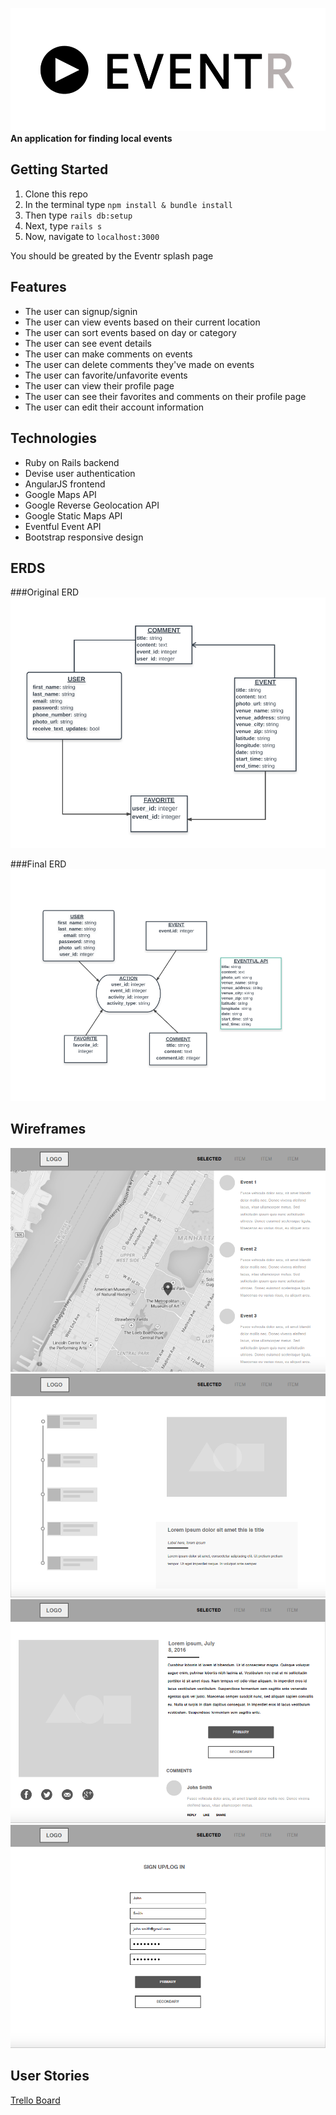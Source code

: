 ![EVENTR](./app/assets/images/EVENT-logo.png)
**An application for finding local events**

## Getting Started
1. Clone this repo
2. In the terminal type `npm install & bundle install`
3. Then type `rails db:setup`
4. Next, type `rails s`
5. Now, navigate to `localhost:3000`

You should be greated by the Eventr splash page

## Features
- The user can signup/signin
- The user can view events based on their current location
- The user can sort events based on day or category
- The user can see event details
- The user can make comments on events
- The user can delete comments they've made on events
- The user can favorite/unfavorite events
- The user can view their profile page
- The user can see their favorites and comments on their profile page
- The user can edit their account information

## Technologies
- Ruby on Rails backend
- Devise user authentication
- AngularJS frontend
- Google Maps API
- Google Reverse Geolocation API
- Google Static Maps API
- Eventful Event API
- Bootstrap responsive design

## ERDS

###Original ERD
![Original ERD](./readme_assets/old_erd.png)

###Final ERD
![Final ERD](./readme_assets/final_erd.png)


## Wireframes
![Wireframe 1](./readme_assets/wireframe_1.png)
![Wireframe 1](./readme_assets/wireframe_2.png)
![Wireframe 1](./readme_assets/wireframe_3.png)
![Wireframe 1](./readme_assets/wireframe_4.png)

## User Stories
[Trello Board](https://trello.com/b/RYYZ9RRd/project-4)